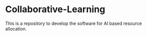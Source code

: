 # Collaborative-Learning
This is a repository to develop the software for AI based resource allocation.

